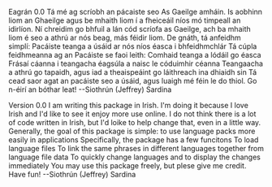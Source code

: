 Eagrán 0.0
Tá mé ag scríobh an pácaiste seo As Gaeilge amháin. Is aobhinn liom an Ghaeilge agus be mhaith liom í a fheiceáil níos mó timpeall an idirlíon. Ní chreidim go bhfuil a lán cód scríofa as Gaeilge, ach ba mhaith liom é seo a athrú ar nós beag, más féidir liom.
De gnáth, tá anfeidhm simplí: Pacáiste teanga a úsáid ar nós níos éasca i bhfeidhmchlár Tá cúpla feidhmeanna ag an Pacáiste se faoi leith: Comhaid teanga a lódáil go éasca Frásaí cáanna i teangacha éagsúla a naisc le códuimhir céanna Teangaacha a athrú go tapaidh, agus iad a theaispeáint go láithreach ina dhiaidh sin
Tá cead saor agat an pacáiste seo a úsáid, agus luaigh mé féin le do thiol.
Go n-éirí an bóthar leat! --Siothrún (Jeffrey) Sardina

Version 0.0
I am writing this package in Irish. I'm doing it because I love Irish and I'd like to see it enjoy more use online. I do not think there is a lot of code written in Irish, but I'd loike to help change that, even in a little way.
Generally, the goal of this package is simple: to use language packs more easily in applications Specifically, the package has a few funcitons To load language files To link the same phrases in different languages together from language file data To quickly change languages and to display the changes immediately
You may use this package freely, but plese give me credit.
Have fun! --Siothrún (Jeffrey) Sardina